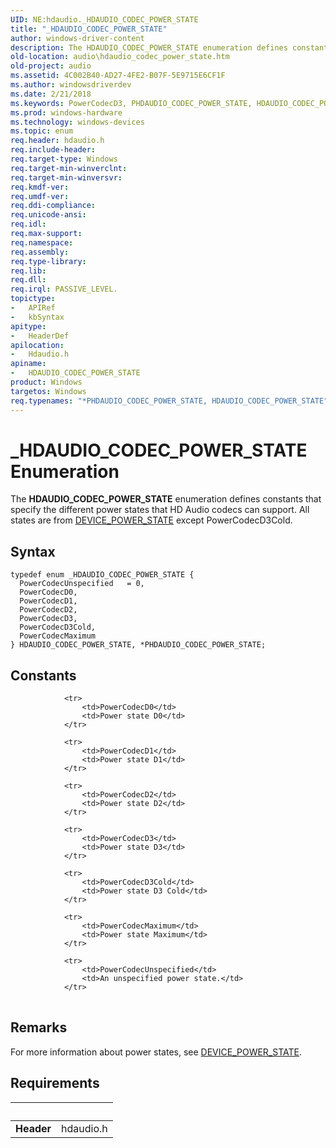 ```yaml
---
UID: NE:hdaudio._HDAUDIO_CODEC_POWER_STATE
title: "_HDAUDIO_CODEC_POWER_STATE"
author: windows-driver-content
description: The HDAUDIO_CODEC_POWER_STATE enumeration defines constants that specify the different power states that HD Audio codecs can support. All states are from DEVICE_POWER_STATE except PowerCodecD3Cold.
old-location: audio\hdaudio_codec_power_state.htm
old-project: audio
ms.assetid: 4C002B40-AD27-4FE2-B07F-5E9715E6CF1F
ms.author: windowsdriverdev
ms.date: 2/21/2018
ms.keywords: PowerCodecD3, PHDAUDIO_CODEC_POWER_STATE, HDAUDIO_CODEC_POWER_STATE enumeration [Audio Devices], PowerCodecD3Cold, hdaudio/PowerCodecD0, PowerCodecUnspecified, *PHDAUDIO_CODEC_POWER_STATE, hdaudio/PowerCodecD3, audio.hdaudio_codec_power_state, hdaudio/HDAUDIO_CODEC_POWER_STATE, hdaudio/PowerCodecMaximum, hdaudio/PowerCodecUnspecified, hdaudio/PHDAUDIO_CODEC_POWER_STATE, PowerCodecD1, hdaudio/PowerCodecD1, PowerCodecD2, hdaudio/PowerCodecD3Cold, _HDAUDIO_CODEC_POWER_STATE, HDAUDIO_CODEC_POWER_STATE, PHDAUDIO_CODEC_POWER_STATE enumeration pointer [Audio Devices], hdaudio/PowerCodecD2, PowerCodecD0, PowerCodecMaximum
ms.prod: windows-hardware
ms.technology: windows-devices
ms.topic: enum
req.header: hdaudio.h
req.include-header: 
req.target-type: Windows
req.target-min-winverclnt: 
req.target-min-winversvr: 
req.kmdf-ver: 
req.umdf-ver: 
req.ddi-compliance: 
req.unicode-ansi: 
req.idl: 
req.max-support: 
req.namespace: 
req.assembly: 
req.type-library: 
req.lib: 
req.dll: 
req.irql: PASSIVE_LEVEL.
topictype:
-	APIRef
-	kbSyntax
apitype:
-	HeaderDef
apilocation:
-	Hdaudio.h
apiname:
-	HDAUDIO_CODEC_POWER_STATE
product: Windows
targetos: Windows
req.typenames: "*PHDAUDIO_CODEC_POWER_STATE, HDAUDIO_CODEC_POWER_STATE"
---
```


# _HDAUDIO_CODEC_POWER_STATE Enumeration
The <b>HDAUDIO_CODEC_POWER_STATE</b> enumeration defines constants that specify the different power states that HD Audio codecs can support.  All states
are from <a href="..\wudfddi\ne-wudfddi-_device_power_state.md">DEVICE_POWER_STATE</a> except PowerCodecD3Cold.

## Syntax
````
typedef enum _HDAUDIO_CODEC_POWER_STATE { 
  PowerCodecUnspecified   = 0,
  PowerCodecD0,
  PowerCodecD1,
  PowerCodecD2,
  PowerCodecD3,
  PowerCodecD3Cold,
  PowerCodecMaximum
} HDAUDIO_CODEC_POWER_STATE, *PHDAUDIO_CODEC_POWER_STATE;
````

## Constants

<table>
            
                <tr>
                    <td>PowerCodecD0</td>
                    <td>Power state D0</td>
                </tr>
            
                <tr>
                    <td>PowerCodecD1</td>
                    <td>Power state D1</td>
                </tr>
            
                <tr>
                    <td>PowerCodecD2</td>
                    <td>Power state D2</td>
                </tr>
            
                <tr>
                    <td>PowerCodecD3</td>
                    <td>Power state D3</td>
                </tr>
            
                <tr>
                    <td>PowerCodecD3Cold</td>
                    <td>Power state D3 Cold</td>
                </tr>
            
                <tr>
                    <td>PowerCodecMaximum</td>
                    <td>Power state Maximum</td>
                </tr>
            
                <tr>
                    <td>PowerCodecUnspecified</td>
                    <td>An unspecified power state.</td>
                </tr>
</table>

## Remarks

For more information about power states, see <a href="..\wudfddi\ne-wudfddi-_device_power_state.md">DEVICE_POWER_STATE</a>.

## Requirements
| &nbsp; | &nbsp; |
| ---- |:---- |
| **Header** | hdaudio.h |